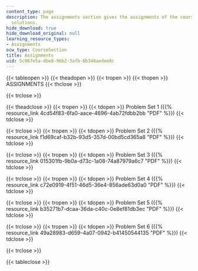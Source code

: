 ```yaml
---
content_type: page
description: The assignments section gives the assignments of the course and their
  solutions.
hide_download: true
hide_download_original: null
learning_resource_types:
- Assignments
ocw_type: CourseSection
title: Assignments
uid: 5c067e5a-dbe8-96b2-3afb-6b348aedee8c
---
```


{{< tableopen >}}
{{< theadopen >}}
{{< tropen >}}
{{< thopen >}}
ASSIGNMENTS
{{< thclose >}}

{{< trclose >}}

{{< theadclose >}}
{{< tropen >}}
{{< tdopen >}}
Problem Set 1 ({{% resource_link 4cd54f83-6fa0-aace-4696-4ab72fdbb2bb "PDF" %}})
{{< tdclose >}}

{{< trclose >}}
{{< tropen >}}
{{< tdopen >}}
Problem Set 2 ({{% resource_link f1d69caf-b32b-93d5-357d-00bd5cd365a8 "PDF" %}})
{{< tdclose >}}

{{< trclose >}}
{{< tropen >}}
{{< tdopen >}}
Problem Set 3 ({{% resource_link 015301fb-9b0a-d73c-1a08-74a87979a6c7 "PDF" %}})
{{< tdclose >}}

{{< trclose >}}
{{< tropen >}}
{{< tdopen >}}
Problem Set 4 ({{% resource_link c72e0919-4f51-46d5-36e4-856ade63d0a0 "PDF" %}})
{{< tdclose >}}

{{< trclose >}}
{{< tropen >}}
{{< tdopen >}}
Problem Set 5 ({{% resource_link b35271b7-dcaa-36da-c40c-0e8ef81db3ec "PDF" %}})
{{< tdclose >}}

{{< trclose >}}
{{< tropen >}}
{{< tdopen >}}
Problem Set 6 ({{% resource_link 49a28983-d659-4a07-0942-b41450544135 "PDF" %}})
{{< tdclose >}}

{{< trclose >}}

{{< tableclose >}}